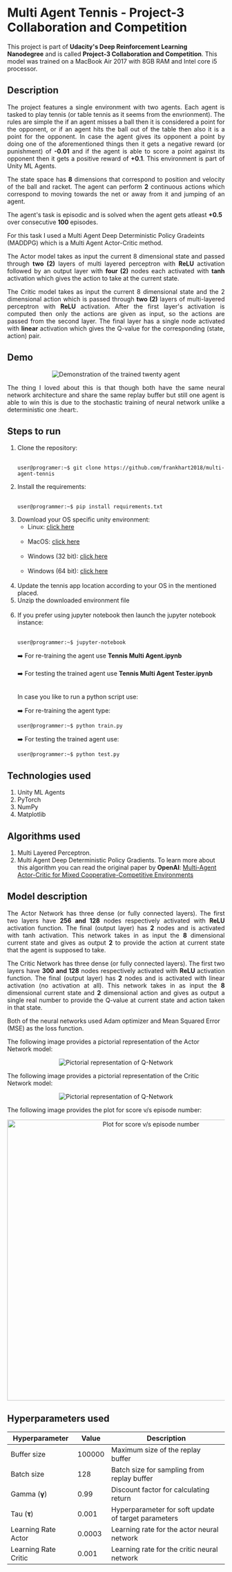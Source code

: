 # Multi Agent Tennis - Project-3 Collaboration and Competition

This project is part of <b>Udacity's Deep Reinforcement Learning Nanodegree</b> and is called <b>Project-3 Collaboration and Competition</b>. This model was trained on a MacBook Air 2017 with 8GB RAM and Intel core i5 processor.

## Description

<p align="justify">The project features a single environment with two agents. Each agent is tasked to play tennis (or table tennis as it seems from the envrionment). The rules are simple the if an agent misses a ball then it is considered a point for the opponent, or if an agent hits the ball out of the table then also it is a point for the opponent. In case the agent gives its opponent a point by doing one of the aforementioned things then it gets a negative reward (or punishment) of <b>-0.01</b> and if the agent is able to score a point against its opponent then it gets a positive reward of <b>+0.1</b>. This environment is part of Unity ML Agents.</p>

<p align="justify">The state space has <b>8</b> dimensions that correspond to position and velocity of the ball and racket. The agent can perform <b>2</b> continuous actions which correspond to moving towards the net or away from it and jumping of an agent.</p>

<p>The agent's task is episodic and is solved when the agent gets atleast <b>+0.5</b> over consecutive <b>100</b> episodes.</p>

<p>For this task I used a Multi Agent Deep Deterministic Policy Gradeints (MADDPG) which is a Multi Agent Actor-Critic method.</p>

<p align="justify">The Actor model takes as input the current 8 dimensional state and passed through <b>two (2)</b> layers of multi layered perceptron with <b>ReLU</b> activation followed by an output layer with <b>four (2)</b> nodes each activated with <b>tanh</b> activation which gives the action to take at the current state.</p>

<p align="justify">The Critic model takes as input the current 8 dimensional state and the 2 dimensional action which is passed through <b>two (2)</b> layers of multi-layered perceptron with <b>ReLU</b> activation. After the first layer's activation is computed then only the actions are given as input, so the actions are passed from the second layer. The final layer has a single node activated with <b>linear</b> activation which gives the Q-value for the corresponding (state, action) pair.</p>

## Demo

<p align='center'>
  <img src='images/demo.gif' alt='Demonstration of the trained twenty agent'>
</p>

<p align="justify">The thing I loved about this is that though both have the same neural network architecture and share the same replay buffer but still one agent is able to win this is due to the stochastic training of neural network unlike a deterministic one :heart:.</p> 

## Steps to run

<ol>
  <li>Clone the repository:<br><br>

  ```console
  user@programer:~$ git clone https://github.com/frankhart2018/multi-agent-tennis
  ```

  </li>
  <li>Install the requirements:<br><br>

  ```console
  user@programmer:~$ pip install requirements.txt
  ```

  </li>
  <li>Download your OS specific unity environment:
    <ul>
      <li>Linux: <a href='https://s3-us-west-1.amazonaws.com/udacity-drlnd/P3/Tennis/Tennis_Linux.zip'>click here</a></li><br>
      <li>MacOS: <a href='https://s3-us-west-1.amazonaws.com/udacity-drlnd/P3/Tennis/Tennis.app.zip'>click here</a></li><br>
      <li>Windows (32 bit): <a href='https://s3-us-west-1.amazonaws.com/udacity-drlnd/P3/Tennis/Tennis_Windows_x86.zip'>click here</a></li><br>
      <li>Windows (64 bit): <a href='https://s3-us-west-1.amazonaws.com/udacity-drlnd/P3/Tennis/Tennis_Windows_x86_64.zip'>click here </a></li><br>
    </ul>
  </li>

  <li>Update the tennis app location according to your OS in the mentioned placed.</li>
  <li>Unzip the downloaded environment file</li><br>
  <li>If you prefer using jupyter notebook then launch the jupyter notebook instance:<br><br>

  ```console
  user@programmer:~$ jupyter-notebook
  ```

  :arrow_right: For re-training the agent use <b>Tennis Multi Agent.ipynb</b><br><br>
  :arrow_right: For testing the trained agent use <b>Tennis Multi Agent Tester.ipynb</b><br><br>

  In case you like to run a python script use:<br>

  :arrow_right: For re-training the agent type:<br>

  ```console
  user@programmer:~$ python train.py
  ```

  :arrow_right: For testing the trained agent use:<br>

  ```console
  user@programmer:~$ python test.py
  ```

  </li>
</ol>

## Technologies used

<ol>
  <li>Unity ML Agents</li>
  <li>PyTorch</li>
  <li>NumPy</li>
  <li>Matplotlib</li>
</ol>

## Algorithms used

<ol>
  <li>Multi Layered Perceptron.</li>
  <li>Multi Agent Deep Deterministic Policy Gradients. To learn more about this algorithm you can read the original paper by <b>OpenAI</b>: <a href='https://papers.nips.cc/paper/7217-multi-agent-actor-critic-for-mixed-cooperative-competitive-environments.pdf'>Multi-Agent Actor-Critic for Mixed Cooperative-Competitive Environments</a></li>
</ol>

## Model description

<p align="justify">The Actor Network has three dense (or fully connected layers). The first two layers have <b>256 and 128</b> nodes respectively activated with <b>ReLU</b> activation function. The final (output layer) has <b>2</b> nodes and is activated with tanh activation. This network takes in as input the <b>8</b> dimensional current state and gives as output <b>2</b> to provide the action at current state that the agent is supposed to take.</p>

<p align="justify">The Critic Network has three dense (or fully connected layers). The first two layers have <b>300 and 128</b> nodes respectively activated with <b>ReLU</b> activation function. The final (output layer) has <b>2</b> nodes and is activated with linear activation (no activation at all). This network takes in as input the <b>8</b> dimensional current state and <b>2</b> dimensional action and gives as output a single real number to provide the Q-value at current state and action taken in that state.</p>

<p>Both of the neural networks used Adam optimizer and Mean Squared Error (MSE) as the loss function.</p>

<p>The following image provides a pictorial representation of the Actor Network model:</p>

<p align='center'>
  <img src='images/actor-network.png' alt='Pictorial representation of Q-Network'>
</p>

<p>The following image provides a pictorial representation of the Critic Network model:</p>

<p align='center'>
  <img src='images/critic-network.png' alt='Pictorial representation of Q-Network'>
</p>

<p>The following image provides the plot for score v/s episode number:</p>

<p align='center'>
  <img src='images/plot.png' alt='Plot for score v/s episode number' width='650'>
</p>

## Hyperparameters used

| Hyperparameter           | Value  | Description                                               |
|--------------------------|--------|-----------------------------------------------------------|
| Buffer size              | 100000 | Maximum size of the replay buffer                         |
| Batch size               | 128    | Batch size for sampling from replay buffer                |
| Gamma (<b>γ</b>)         | 0.99   | Discount factor for calculating return                    |
| Tau (<b>τ</b>)           | 0.001  | Hyperparameter for soft update of target parameters       |
| Learning Rate Actor      | 0.0003 | Learning rate for the actor neural network                |
| Learning Rate Critic     | 0.001  | Learning rate for the critic neural network               |
